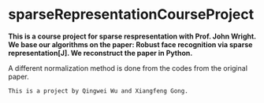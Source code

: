 # sparseRepresentationCourseProject


**This is a course project for sparse respresentation with Prof. John Wright. We base our algorithms on the paper: Robust face recognition via sparse representation[J]. We reconstruct the paper in Python.**

A different normalization method is done from the codes from the original paper.

`This is a project by Qingwei Wu and Xiangfeng Gong.`

